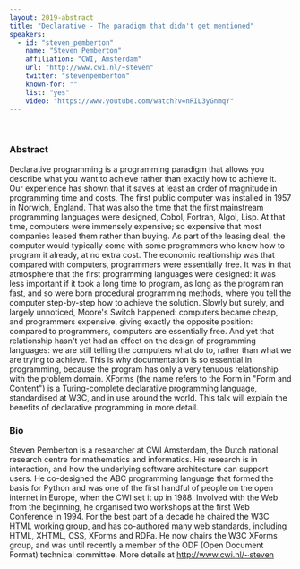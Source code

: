 ```yaml
---
layout: 2019-abstract
title: "Declarative - The paradigm that didn't get mentioned"
speakers:
  - id: "steven_pemberton"
    name: "Steven Pemberton"
    affiliation: "CWI, Amsterdam"
    url: "http://www.cwi.nl/~steven"
    twitter: "stevenpemberton"
    known-for: ""
    list: "yes"
    video: "https://www.youtube.com/watch?v=nRIL3yGnmqY"
---
```


<br/>

### Abstract

Declarative programming is a programming paradigm that allows you describe what you want to achieve rather than exactly how to achieve it. Our experience has shown that it saves at least an order of magnitude in programming time and costs. The first public computer was installed in 1957 in Norwich, England. That was also the time that the first mainstream programming languages were designed, Cobol, Fortran, Algol, Lisp. At that time, computers were immensely expensive; so expensive that most companies leased them rather than buying. As part of the leasing deal, the computer would typically come with some programmers who knew how to program it already, at no extra cost. The economic realtionship was that compared with computers, programmers were essentially free.  It was in that atmosphere that the first programming languages were designed: it was less important if it took a long time to program, as long as the program ran fast, and so were born procedural programming methods, where you tell the computer step-by-step how to achieve the solution. Slowly but surely, and largely unnoticed, Moore's Switch happened: computers became cheap, and programmers expensive, giving exactly the opposite position: compared to programmers, computers are essentially free. And yet that relationship hasn't yet had an effect on the design of programming languages: we are still telling the computers what do to, rather than what we are trying to achieve. This is why documentation is so essential in programming, because the program has only a very tenuous relationship with the problem domain. XForms (the name refers to the Form in "Form and Content") is a Turing-complete declarative programming language, standardised at W3C, and in use around the world. This talk will explain the benefits of declarative programming in more detail.

### Bio

Steven Pemberton is a researcher at CWI Amsterdam, the Dutch national research centre for mathematics and informatics. His research is in interaction, and how the underlying software architecture can support users. He co-designed the ABC programming language that formed the basis for Python and was one of the first handful of people on the open internet in Europe, when the CWI set it up in 1988. Involved with the Web from the beginning, he organised two workshops at the first Web Conference in 1994. For the best part of a decade he chaired the W3C HTML working group, and has co-authored many web standards, including HTML, XHTML, CSS, XForms and RDFa. He now chairs the W3C XForms group, and was until recently a member of the ODF (Open Document Format) technical committee. More details at http://www.cwi.nl/~steven
